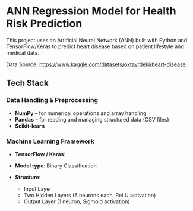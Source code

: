 # ANN Regression Model for Health Risk Prediction
This project uses an Artificial Neural Network (ANN) built with Python and TensorFlow/Keras to predict heart disease based on patient lifestyle and medical data.

Data Source: https://www.kaggle.com/datasets/oktayrdeki/heart-disease

## Tech Stack

### Data Handling & Preprocessing
- **NumPy** – for numerical operations and array handling  
- **Pandas** – for reading and managing structured data (CSV files)  
- **Scikit-learn**

### Machine Learning Framework
- **TensorFlow / Keras**:

- **Model type**: Binary Classification  
- **Structure**:
  - Input Layer
  - Two Hidden Layers (6 neurons each, ReLU activation)
  - Output Layer (1 neuron, Sigmoid activation)
